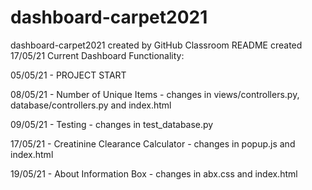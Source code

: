 # dashboard-carpet2021
dashboard-carpet2021 created by GitHub Classroom
README created 17/05/21
Current Dashboard Functionality: 

  05/05/21 - PROJECT START
  
  08/05/21 - Number of Unique Items - changes in views/controllers.py, database/controllers.py and index.html
  
  09/05/21 - Testing - changes in test_database.py
  
  17/05/21 - Creatinine Clearance Calculator - changes in popup.js and index.html

  19/05/21 - About Information Box - changes in abx.css and index.html
